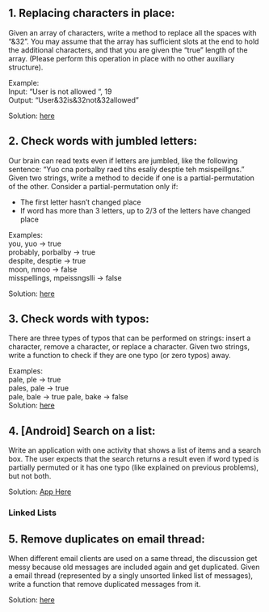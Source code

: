 ## 1. Replacing characters in place:

Given an array of characters, write a method to replace all the spaces with “&32”.
You may assume that the array has sufficient slots at the end to hold the additional
characters, and that you are given the “true” length of the array. (Please perform this
operation in place with no other auxiliary structure).

Example:  
Input: “User is not allowed “, 19  
Output: “User&32is&32not&32allowed”

Solution: [here](Q1-2-3-5-7/src/QuestionOne.kt)

## 2. Check words with jumbled letters:

Our brain can read texts even if letters are jumbled, like the following sentence: “Yuo
cna porbalby raed tihs esaliy desptie teh msispeillgns.” Given two strings, write a
method to decide if one is a partial-permutation of the other. Consider a
partial-permutation only if:

- The first letter hasn’t changed place
- If word has more than 3 letters, up to 2/3 of the letters have changed place

Examples:  
you, yuo -> true  
probably, porbalby -> true  
despite, desptie -> true  
moon, nmoo -> false  
misspellings, mpeissngslli -> false

Solution: [here](Q1-2-3-5-7/src/QuestionTwo.kt)

## 3. Check words with typos:

There are three types of typos that can be performed on strings: insert a character,
remove a character, or replace a character. Given two strings, write a function to
check if they are one typo (or zero typos) away.  

Examples:  
pale, ple -> true   
pales, pale -> true  
pale, bale -> true 
pale, bake -> false  
Solution: [here](Q1-2-3-5-7/src/QuestionThree.kt)

## 4. [Android] Search on a list:

Write an application with one activity that shows a list of items and a search box. The
user expects that the search returns a result even if word typed is partially permuted
or it has one typo (like explained on previous problems), but not both.

Solution: [App Here](QuestionFour/)

### Linked Lists

## 5. Remove duplicates on email thread:

When different email clients are used on a same thread, the discussion get messy
because old messages are included again and get duplicated. Given a email thread
(represented by a singly unsorted linked list of messages), write a function that
remove duplicated messages from it.

Solution: [here](Q1-2-3-5-7/src/QuestionFive.kt)
